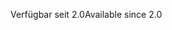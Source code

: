 <span data-ttu-id="3bfd2-101">Verfügbar seit 2.0</span><span class="sxs-lookup"><span data-stu-id="3bfd2-101">Available since 2.0</span></span>